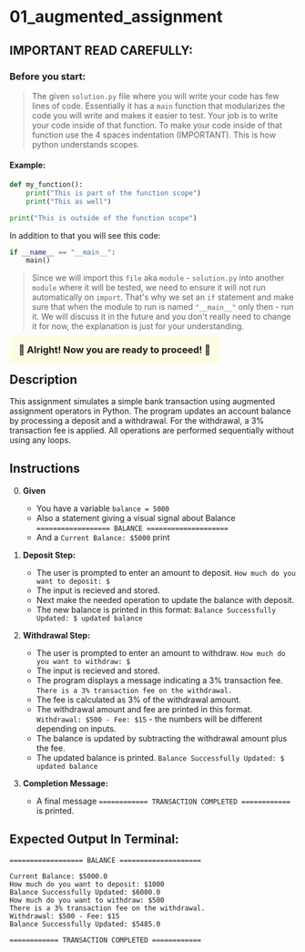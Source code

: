 # 01_augmented_assignment

<span>

## IMPORTANT READ CAREFULLY:
### Before you start:
> The given `solution.py` file where you will write your code has few lines of code. Essentially it has a `main` function that modularizes the code you will write and makes it easier to test. Your job is to write your code inside of that function. To make your code inside of that function use the 4 spaces indentation (IMPORTANT). This is how python understands scopes.
#### Example:
```python
def my_function():
    print("This is part of the function scope")
    print("This as well")

print("This is outside of the function scope")
```
In addition to that you will see this code:
```python
if __name__ == "__main__":
    main()
```
> Since we will import this `file` aka `module` - `solution.py` into another `module` where it will be tested, we need to ensure it will not run automatically on `import`. That's why we set an `if` statement and make sure that when the module to run is named `"__main__"` only then - run it. We will discuss it in the future and you don't really need to change it for now, the explanation is just for your understanding. 

 ### <span style="background-color: #fff9241b; padding: 1rem; border-radius: 4px"> 🚀 Alright! Now you are ready to proceed! 🚀</span>
</span>



## Description
This assignment simulates a simple bank transaction using augmented assignment operators in Python. The program updates an account balance by processing a deposit and a withdrawal. For the withdrawal, a 3% transaction fee is applied. All operations are performed sequentially without using any loops.

## Instructions
0. **Given**
    - You have a variable `balance = 5000` 
    - Also a statement giving a visual signal about Balance 
    `================== BALANCE ====================`
    - And a `Current Balance: $5000` print

1. **Deposit Step:**
   - The user is prompted to enter an amount to deposit.
   `How much do you want to deposit: $`
   - The input is recieved and stored.
   - Next make the needed operation to update the balance with deposit.
   - The new balance is printed in this format:
   `Balance Successfully Updated: $ updated balance` 

3. **Withdrawal Step:**
   - The user is prompted to enter an amount to withdraw.
   `How much do you want to withdraw: $`
   - The input is recieved and stored.
   - The program displays a message indicating a 3% transaction fee.
   `There is a 3% transaction fee on the withdrawal.`
   - The fee is calculated as 3% of the withdrawal amount.
   - The withdrawal amount and fee are printed in this format.
   `Withdrawal: $500 - Fee: $15` - the numbers will be different depending on inputs.
   - The balance is updated by subtracting the withdrawal amount plus the fee.
   - The updated balance is printed.
   `Balance Successfully Updated: $ updated balance` 

4. **Completion Message:**
   - A final message `============ TRANSACTION COMPLETED ============` is printed.

## Expected Output In Terminal:
```text
================== BALANCE ====================

Current Balance: $5000.0
How much do you want to deposit: $1000
Balance Successfully Updated: $6000.0
How much do you want to withdraw: $500
There is a 3% transaction fee on the withdrawal.
Withdrawal: $500 - Fee: $15
Balance Successfully Updated: $5485.0

============ TRANSACTION COMPLETED ============
```

